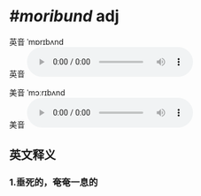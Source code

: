 # ***\#moribund*** adj
英音 ˈmɒrɪbʌnd  
英音
<audio src="./media/moribund1_AAC.aac" controls="controls"></audio>

美音 ˈmɔːrɪbʌnd  
美音
<audio src="./media/moribund2_AAC.aac" controls="controls"></audio>



  

英文释义
---
### 1.**垂死的，奄奄一息的**  


